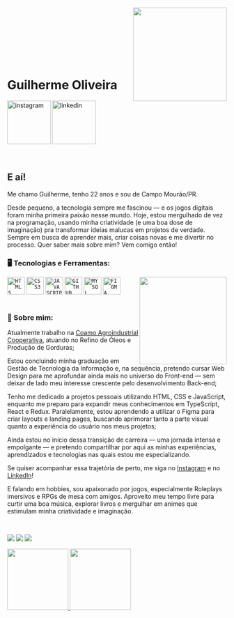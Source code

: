 <img align="right" width="215px" style="margin-top:-20px" src="https://cdn.discordapp.com/attachments/1200946048034672670/1360021436692959232/Design_sem_nome_2.png?ex=67f99a2a&is=67f848aa&hm=9e4594bb85c224ade25ad7dff12a18456854fdb3575b75eebc8f0a1ea39e1a79&">
</br>
</br>
</br>
</br>
</br>
</br>

<div dsplay="inline-block">

 
 <h1 align="left">Guilherme Oliveira</h1>
 <a href="https://www.instagram.com/ohguilher/">
    <img align="left" width="100px" src="https://cdn.discordapp.com/attachments/1358089165358760036/1358956086627139755/1.png?ex=67f5b9fb&is=67f4687b&hm=73535dcfe035383d8b2f0ec7842d2d5240fe0b4159b07ce14c6d22ff7c9decd6&" alt="instagram" style="vertical-align:top;">
  </a> 
  <a href="https://www.linkedin.com/in/ohguilher/">
    <img width="100px" src="https://cdn.discordapp.com/attachments/1358089165358760036/1358956087017082990/2.png?ex=67f5b9fb&is=67f4687b&hm=697226a1cf5143ca8422abec836a0e5f194f9150a2331d0daa9bab8b9731390d&" alt="linkedin" style="vertical-align:top;">
  </a>

</div>

</br>
</br>

## E aí! 

Me chamo Guilherme, tenho 22 anos e sou de Campo Mourão/PR.

Desde pequeno, a tecnologia sempre me fascinou — e os jogos digitais foram minha primeira paixão nesse mundo. Hoje, estou mergulhado de vez na programação, usando minha criatividade (e uma boa dose de imaginação) pra transformar ideias malucas em projetos de verdade. Sempre em busca de aprender mais, criar coisas novas e me divertir no processo. Quer saber mais sobre mim? Vem comigo então!

### 🖥️ Tecnologias e Ferramentas:
<img width="200px" align="right" src="https://cdn.discordapp.com/attachments/1358089165358760036/1359709738111209633/Design_sem_nome_1.png?ex=67f877df&is=67f7265f&hm=e730bf354973b7bafb37495e36ebe022dd95cc9a540fa3d8de200e19fc20bb49&">
<code><img width="40px" src="https://cdn.jsdelivr.net/gh/devicons/devicon/icons/html5/html5-original-wordmark.svg" title = "HTML5"/></code>
<code><img width="40px" src="https://cdn.jsdelivr.net/gh/devicons/devicon/icons/css3/css3-original-wordmark.svg" title = "CSS3"/></code>
<code><img width="40px" src="https://cdn.jsdelivr.net/gh/devicons/devicon/icons/javascript/javascript-original.svg" title = "JAVASCRIPT"/></code>
<code><img width="40px" src="https://cdn.jsdelivr.net/gh/devicons/devicon/icons/github/github-original.svg" title = "GITHUB"/></code>
<code><img width="40px" src="https://cdn.jsdelivr.net/gh/devicons/devicon/icons/mysql/mysql-original.svg" title = "MYSQL"/></code>
<code><img width="40px" src="https://cdn.jsdelivr.net/gh/devicons/devicon@latest/icons/figma/figma-original.svg" title = "FIGMA"/></code>
          

</br>
</br>

### 📜 Sobre mim:

<div display="inline-block">
 <p align="left"> Atualmente trabalho na <a href="https://www.coamo.com.br">Coamo Agroindustrial Cooperativa</a>, atuando no Refino de Óleos e Produção de Gorduras;</p>
 <p align="left"> Estou concluindo minha graduação em Gestão de Tecnologia da Informação e, na sequência, pretendo cursar Web Design para me aprofundar ainda mais no universo do Front-end — sem deixar de lado meu interesse crescente pelo desenvolvimento Back-end;</p>
 <p align="left"> Tenho me dedicado a projetos pessoais utilizando HTML, CSS e JavaScript, enquanto me preparo para expandir meus conhecimentos em TypeScript, React e Redux. Paralelamente, estou aprendendo a utilizar o Figma para criar layouts e landing pages, buscando aprimorar tanto a parte visual quanto a experiência do usuário nos meus projetos;</p>
 <p align="left"> Ainda estou no início dessa transição de carreira — uma jornada intensa e empolgante — e pretendo compartilhar por aqui as minhas experiências, aprendizados e tecnologias nas quais estou me especializando. </p>
<p aling="left"> Se quiser acompanhar essa trajetória de perto, me siga no <a href="https://www.instagram.com/ohguilher/">Instagram</a> e no <a href="https://www.linkedin.com/in/ohguilher/">LinkedIn</a>!
 <p align="left"> E falando em hobbies, sou apaixonado por jogos, especialmente Roleplays imersivos e RPGs de mesa com amigos. Aproveito meu tempo livre para curtir uma boa música, explorar livros e mergulhar em animes que estimulam minha criatividade e imaginação.</p>
</div>
</br>

<a href="https://www.instagram.com/ohguilher/" target="_blank"><img loading="lazy" src="https://img.shields.io/badge/-Instagram-%23E4405F?style=for-the-badge&logo=instagram&logoColor=white" target="_blank"></a>
<a href="https://www.linkedin.com/in/ohguilher/" target="_blank"><img loading="lazy" src="https://img.shields.io/badge/-LinkedIn-%230077B5?style=for-the-badge&logo=linkedin&logoColor=white" target="_blank"></a>
<a href = "ohguilherdev@gmail.com"><img loading="lazy" src="https://img.shields.io/badge/Gmail-D14836?style=for-the-badge&logo=gmail&logoColor=white" target="_blank"></a>

<div>
   <a href="https://github.com/DevGuilher">
   <img height="140em" src="https://github-readme-stats.vercel.app/api?username=DevGuilher&show_icons=true&theme=tokyonight&include_all_commits=true&count_private=true"/>
   <img height="140em" src="https://github-readme-stats.vercel.app/api/top-langs/?username=DevGuilher&layout=compact&langs_count=6&theme=tokyonight"/>
</div>
